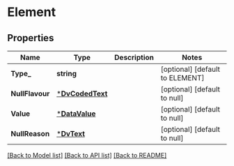 # Element

## Properties
Name | Type | Description | Notes
------------ | ------------- | ------------- | -------------
**Type_** | **string** |  | [optional] [default to ELEMENT]
**NullFlavour** | [***DvCodedText**](DvCodedText.md) |  | [optional] [default to null]
**Value** | [***DataValue**](DataValue.md) |  | [optional] [default to null]
**NullReason** | [***DvText**](DvText.md) |  | [optional] [default to null]

[[Back to Model list]](../README.md#documentation-for-models) [[Back to API list]](../README.md#documentation-for-api-endpoints) [[Back to README]](../README.md)

